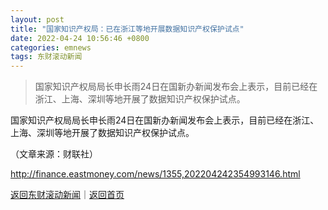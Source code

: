 ```yaml
---
layout: post
title: "国家知识产权局：已在浙江等地开展数据知识产权保护试点"
date: 2022-04-24 10:56:46 +0800
categories: emnews
tags: 东财滚动新闻
---
```

> 国家知识产权局局长申长雨24日在国新办新闻发布会上表示，目前已经在浙江、上海、深圳等地开展了数据知识产权保护试点。

<p>国家知识产权局局长申长雨24日在国新办新闻发布会上表示，目前已经在浙江、上海、深圳等地开展了数据知识产权保护试点。</p><p class="em_media">（文章来源：财联社）</p>

<http://finance.eastmoney.com/news/1355,202204242354993146.html>

[返回东财滚动新闻](//finews.withounder.com/emnews/)｜[返回首页](//finews.withounder.com/)